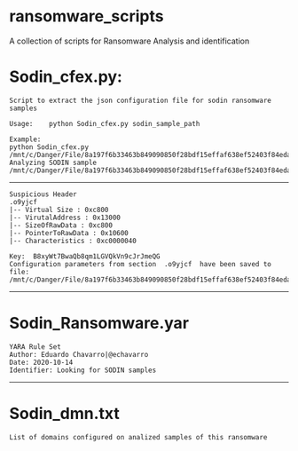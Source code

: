 # ransomware_scripts
A collection of scripts for Ransomware Analysis and identification


# Sodin_cfex.py:

	Script to extract the json configuration file for sodin ransomware samples

	Usage:    python Sodin_cfex.py sodin_sample_path

	Example: 
	python Sodin_cfex.py /mnt/c/Danger/File/8a197f6b33463b849090850f28bdf15effaf638ef52403f84eda759a66ea88a5
	Analyzing SODIN sample  /mnt/c/Danger/File/8a197f6b33463b849090850f28bdf15effaf638ef52403f84eda759a66ea88a5
**************************************************
	Suspicious Header
	.o9yjcf
	|-- Virtual Size : 0xc800
	|-- VirutalAddress : 0x13000
	|-- SizeOfRawData : 0xc800
	|-- PointerToRawData : 0x10600
	|-- Characteristics : 0xc0000040

	Key:  B8xyWt7BwaQb8qm1LGVQkVn9cJrJmeQG
	Configuration parameters from section  .o9yjcf  have been saved to file: 
	/mnt/c/Danger/File/8a197f6b33463b849090850f28bdf15effaf638ef52403f84eda759a66ea88a5.json
**************************************************

# Sodin_Ransomware.yar

	YARA Rule Set 
	Author: Eduardo Chavarro|@echavarro
	Date: 2020-10-14
	Identifier: Looking for SODIN samples
   

**************************************************

# Sodin_dmn.txt

	List of domains configured on analized samples of this ransomware 
